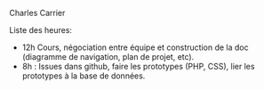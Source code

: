 Charles Carrier

Liste des heures:

- 12h Cours,  négociation entre équipe et construction de la doc (diagramme de navigation, plan de projet, etc).
- 8h : Issues dans github, faire les prototypes (PHP, CSS), lier les prototypes à la base de données.